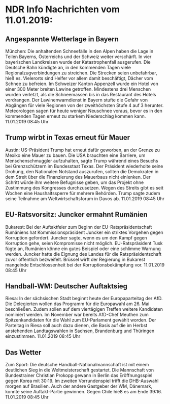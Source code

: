# NDR Info Nachrichten vom 11.01.2019:


## Angespannte Wetterlage in Bayern
München: Die anhaltenden Schneefälle in den Alpen haben die Lage in Teilen Bayerns, Österreichs und der Schweiz weiter verschärft. In vier bayerischen Landkreisen wurde der Katastrophenfall ausgerufen. Die Deutsche Bahn kündigte an, in den kommenden Tagen viele Regionalzugverbindungen zu streichen. Die Strecken seien unbefahrbar, hieß es. Vielerorts sind Helfer vor allem damit beschäftigt, Dächer vom Schnee zu befreien. Im Schweizer Kanton Appenzell wurde ein Hotel von einer 300 Meter breiten Lawine getroffen. Mindestens drei Menschen wurden verletzt, als die Schneemassen bis in das Restaurant des Hotels vordrangen. Der Lawinenwarndienst in Bayern stufte die Gefahr von Abgängen für viele Regionen von der zweithöchsten Stufe 4 auf 3 herunter. Meteorologen sagen für heute weniger Neuschnee voraus, bevor es in den kommenden Tagen erneut zu starkem Niederschlag kommen kann. 11.01.2019 08:45 Uhr 

## Trump wirbt in Texas erneut für Mauer
Austin: US-Präsident Trump hat erneut dafür geworben, an der Grenze zu Mexiko eine Mauer zu bauen. Die USA brauchten eine Barriere, um Menschenschmuggler aufzuhalten, sagte Trump während eines Besuchs bei Grenzschützern im Bundesstaat Texas. Der Präsident wiederholte seine Drohung, den Nationalen Notstand auszurufen, sollten die Demokraten in dem Streit über die Finanzierung des Mauerbaus nicht einlenken. Der Schritt würde ihm weitere Befugnisse geben, um das Projekt ohne Zustimmung des Kongresses durchzusetzen. Wegen des Streits gibt es seit Wochen eine Haushaltssperre für mehrere Behörden. Trump sagte zudem seine Teilnahme am Weltwirtschaftsforum in Davos ab. 11.01.2019 08:45 Uhr 

## EU-Ratsvorsitz: Juncker ermahnt Rumänien
Bukarest: Bei der Auftaktfeier zum Beginn der EU-Ratspräsidentschaft Rumäniens hat Kommissionspräsident Juncker ein striktes Vorgehen gegen Korruption gefordert. Juncker sagte, wenn es um den Kampf gegen Korruption gehe, seien Kompromisse nicht möglich. EU-Ratspräsident Tusk fügte an, Rumänien könne ein gutes Beispiel oder eine schlimme Warnung werden. Juncker hatte die Eignung des Landes für die Ratspräsidentschaft zuvor öffentlich bezweifelt. Brüssel wirft der Regierung in Bukarest mangelnde Entschlossenheit bei der Korruptionsbekämpfung vor. 11.01.2019 08:45 Uhr 

## Handball-WM: Deutscher Auftaktsieg
Riesa: In der sächsischen Stadt beginnt heute der Europaparteitag der AfD. Die Delegierten wollen das Programm für die Europawahl am 26. Mai beschließen. Zudem sollen auf dem viertägigen Treffen weitere Kandidaten nominiert werden. Im November war bereits AfD-Chef Meuthen zum Spitzenkandidaten für die Wahl zum EU-Parlament gewählt worden. Der Parteitag in Riesa soll auch dazu dienen, die Basis auf die im Herbst anstehenden Landtagswahlen in Sachsen, Brandenburg und Thüringen einzustimmen. 11.01.2019 08:45 Uhr 

## Das Wetter
Zum Sport: Die deutsche Handball-Nationalmannschaft ist mit einem deutlichen Sieg in die Weltmeisterschaft gestartet. Die Mannschaft von Bundestrainer Christian Prokopp gewann in Berlin das Eröffnungsspiel gegen Korea mit 30:19. Im zweiten Vorrundenspiel trifft die DHB-Auswahl morgen auf Brasilien. Auch der andere Gastgeber der WM, Dänemark, konnte seine Auftakt-Partie gewinnen. Gegen Chile hieß es am Ende 39:16. 11.01.2019 08:45 Uhr 
